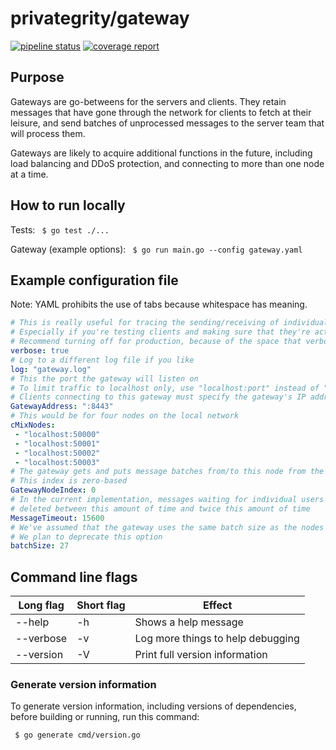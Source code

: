 # privategrity/gateway

[![pipeline status](https://gitlab.com/privategrity/gateway/badges/master/pipeline.svg)](https://gitlab.com/privategrity/gateway/commits/master)
[![coverage report](https://gitlab.com/privategrity/gateway/badges/master/coverage.svg)](https://gitlab.com/privategrity/gateway/commits/master)

## Purpose

Gateways are go-betweens for the servers and clients. They retain messages that
have gone through the network for clients to fetch at their leisure, and send
batches of unprocessed messages to the server team that will process them.

Gateways are likely to acquire additional functions in the future, including
load balancing and DDoS protection, and connecting to more than one node at
a time.

## How to run locally

Tests: ` $ go test ./...`

Gateway (example options): ` $ go run main.go --config gateway.yaml`

## Example configuration file

Note: YAML prohibits the use of tabs because whitespace has meaning.

```yaml
# This is really useful for tracing the sending/receiving of individual messages
# Especially if you're testing clients and making sure that they're actually sending messages to the right people
# Recommend turning off for production, because of the space that verbose logs take up on disk
verbose: true
# Log to a different log file if you like
log: "gateway.log"
# This the port the gateway will listen on
# To limit traffic to localhost only, use "localhost:port" instead of ":port", which listens for all incoming traffic
# Clients connecting to this gateway must specify the gateway's IP address and this port
GatewayAddress: ":8443"
# This would be for four nodes on the local network
cMixNodes:
 - "localhost:50000"
 - "localhost:50001"
 - "localhost:50002"
 - "localhost:50003"
# The gateway gets and puts message batches from/to this node from the cMixNodes list
# This index is zero-based
GatewayNodeIndex: 0
# In the current implementation, messages waiting for individual users get
# deleted between this amount of time and twice this amount of time
MessageTimeout: 15600
# We've assumed that the gateway uses the same batch size as the nodes do
# We plan to deprecate this option
batchSize: 27
```

## Command line flags

| Long flag | Short flag | Effect |
|---|---|---|
|--help|-h|Shows a help message|
|--verbose|-v|Log more things to help debugging|
|--version|-V|Print full version information|

### Generate version information

To generate version information, including versions of dependencies, before building or running, run this command:

` $ go generate cmd/version.go`
